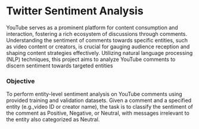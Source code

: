 # Twitter Sentiment Analysis
YouTube serves as a prominent platform for content consumption and interaction, fostering a rich ecosystem of discussions through comments. Understanding the sentiment of comments towards specific entities, such as video content or creators, is crucial for gauging audience reception and shaping content strategies effectively. Utilizing natural language processing (NLP) techniques, this project aims to analyze YouTube comments to discern sentiment towards targeted entities

### Objective
To perform entity-level sentiment analysis on YouTube comments using provided training and validation datasets. Given a comment and a specified entity (e.g.,video ID or creator name), the task is to classify the sentiment of the comment as Positive, Negative, or Neutral, with messages irrelevant to the entity also categorized as Neutral.
